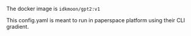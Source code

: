 The docker image is `idkmoon/gpt2:v1`

This config.yaml is meant to run in paperspace platform using their CLI gradient.